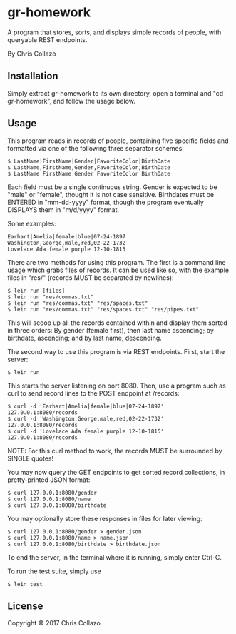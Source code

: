 # gr-homework

A program that stores, sorts, and displays simple records of people, with queryable REST endpoints.

By Chris Collazo

## Installation

Simply extract gr-homework to its own directory, open a terminal and "cd gr-homework", and follow the usage below.

## Usage

This program reads in records of people, containing five specific fields and formatted via one of the following three separator schemes:

	$ LastName|FirstName|Gender|FavoriteColor|BirthDate
	$ LastName,FirstName,Gender,FavoriteColor,BirthDate
	$ LastName FirstName Gender FavoriteColor BirthDate

Each field must be a single continuous string. Gender is expected to be "male" or "female", thought it is not case sensitive. Birthdates must be ENTERED in "mm-dd-yyyy" format, though the program eventually DISPLAYS them in "m/d/yyyy" format.

Some examples:

	Earhart|Amelia|female|blue|07-24-1897
	Washington,George,male,red,02-22-1732
	Lovelace Ada female purple 12-10-1815
	
There are two methods for using this program. The first is a command line usage which grabs files of records. It can be used like so, with the example files in "res/" (records MUST be separated by newlines):

    $ lein run [files]
    $ lein run "res/commas.txt"
    $ lein run "res/commas.txt" "res/spaces.txt"
    $ lein run "res/commas.txt" "res/spaces.txt" "res/pipes.txt"

This will scoop up all the records contained within and display them sorted in three orders: By gender (female first), then last name ascending; by birthdate, ascending; and by last name, descending.

The second way to use this program is via REST endpoints. First, start the server:

	$ lein run

This starts the server listening on port 8080. Then, use a program such as curl to send record lines to the POST endpoint at /records:

	$ curl -d 'Earhart|Amelia|female|blue|07-24-1897' 127.0.0.1:8080/records
	$ curl -d 'Washington,George,male,red,02-22-1732' 127.0.0.1:8080/records
	$ curl -d 'Lovelace Ada female purple 12-10-1815' 127.0.0.1:8080/records

NOTE: For this curl method to work, the records MUST be surrounded by SINGLE quotes!

You may now query the GET endpoints to get sorted record collections, in pretty-printed JSON format:

	$ curl 127.0.0.1:8080/gender
	$ curl 127.0.0.1:8080/name
	$ curl 127.0.0.1:8080/birthdate

You may optionally store these responses in files for later viewing:

	$ curl 127.0.0.1:8080/gender > gender.json
	$ curl 127.0.0.1:8080/name > name.json
	$ curl 127.0.0.1:8080/birthdate > birthdate.json

To end the server, in the terminal where it is running, simply enter Ctrl-C.

To run the test suite, simply use

	$ lein test

## License

Copyright © 2017 Chris Collazo